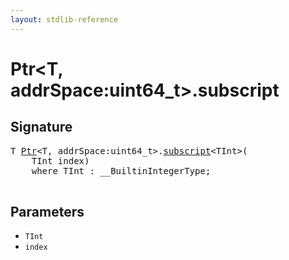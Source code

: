 ```yaml
---
layout: stdlib-reference
---
```


# Ptr\<T, addrSpace:uint64\_t\>\.subscript

## Signature 

<pre>
T <a href="/stdlib-reference/types/Ptr/index" class="code_type">Ptr</a>&lt;T, addrSpace:uint64_t&gt;.<a href="/stdlib-reference/types/Ptr/subscript">subscript</a>&lt;TInt&gt;(
    TInt <span class='code_param'>index</span>)
    <span class='code_keyword'>where</span> TInt : __BuiltinIntegerType;

</pre>

## Parameters

* `TInt`
* `index`

